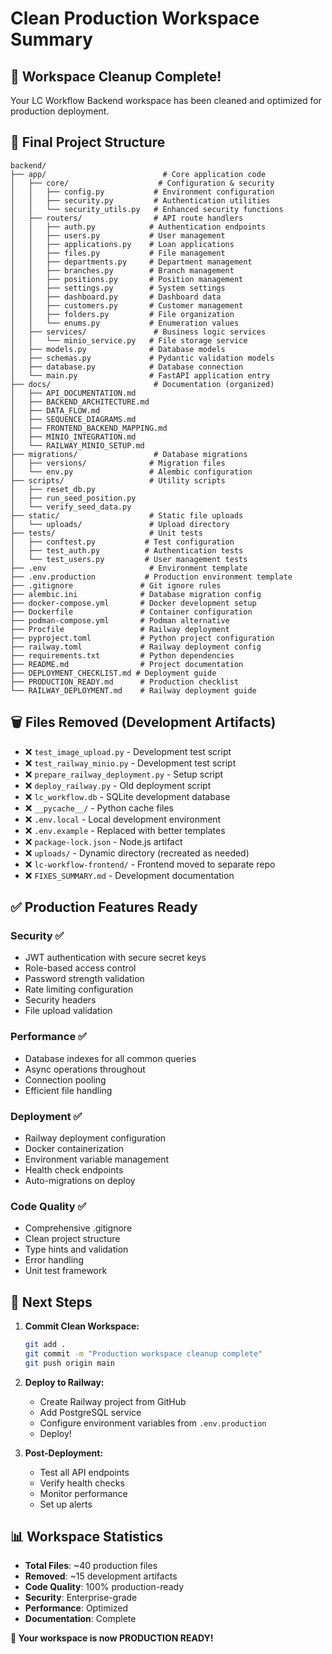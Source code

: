 # Clean Production Workspace Summary

## 🧹 Workspace Cleanup Complete!

Your LC Workflow Backend workspace has been cleaned and optimized for production deployment.

## 📁 Final Project Structure

```
backend/
├── app/                          # Core application code
│   ├── core/                    # Configuration & security
│   │   ├── config.py           # Environment configuration
│   │   ├── security.py         # Authentication utilities
│   │   └── security_utils.py   # Enhanced security functions
│   ├── routers/                # API route handlers
│   │   ├── auth.py            # Authentication endpoints
│   │   ├── users.py           # User management
│   │   ├── applications.py    # Loan applications
│   │   ├── files.py           # File management
│   │   ├── departments.py     # Department management
│   │   ├── branches.py        # Branch management
│   │   ├── positions.py       # Position management
│   │   ├── settings.py        # System settings
│   │   ├── dashboard.py       # Dashboard data
│   │   ├── customers.py       # Customer management
│   │   ├── folders.py         # File organization
│   │   └── enums.py           # Enumeration values
│   ├── services/               # Business logic services
│   │   └── minio_service.py   # File storage service
│   ├── models.py              # Database models
│   ├── schemas.py             # Pydantic validation models
│   ├── database.py            # Database connection
│   └── main.py                # FastAPI application entry
├── docs/                       # Documentation (organized)
│   ├── API_DOCUMENTATION.md
│   ├── BACKEND_ARCHITECTURE.md
│   ├── DATA_FLOW.md
│   ├── SEQUENCE_DIAGRAMS.md
│   ├── FRONTEND_BACKEND_MAPPING.md
│   ├── MINIO_INTEGRATION.md
│   └── RAILWAY_MINIO_SETUP.md
├── migrations/                 # Database migrations
│   ├── versions/              # Migration files
│   └── env.py                 # Alembic configuration
├── scripts/                   # Utility scripts
│   ├── reset_db.py
│   ├── run_seed_position.py
│   └── verify_seed_data.py
├── static/                    # Static file uploads
│   └── uploads/               # Upload directory
├── tests/                     # Unit tests
│   ├── conftest.py           # Test configuration
│   ├── test_auth.py          # Authentication tests
│   └── test_users.py         # User management tests
├── .env                       # Environment template
├── .env.production           # Production environment template
├── .gitignore               # Git ignore rules
├── alembic.ini              # Database migration config
├── docker-compose.yml       # Docker development setup
├── Dockerfile               # Container configuration
├── podman-compose.yml       # Podman alternative
├── Procfile                 # Railway deployment
├── pyproject.toml           # Python project configuration
├── railway.toml             # Railway deployment config
├── requirements.txt         # Python dependencies
├── README.md                # Project documentation
├── DEPLOYMENT_CHECKLIST.md # Deployment guide
├── PRODUCTION_READY.md      # Production checklist
└── RAILWAY_DEPLOYMENT.md    # Railway deployment guide
```

## 🗑️ Files Removed (Development Artifacts)

- ❌ `test_image_upload.py` - Development test script
- ❌ `test_railway_minio.py` - Development test script
- ❌ `prepare_railway_deployment.py` - Setup script
- ❌ `deploy_railway.py` - Old deployment script
- ❌ `lc_workflow.db` - SQLite development database
- ❌ `__pycache__/` - Python cache files
- ❌ `.env.local` - Local development environment
- ❌ `.env.example` - Replaced with better templates
- ❌ `package-lock.json` - Node.js artifact
- ❌ `uploads/` - Dynamic directory (recreated as needed)
- ❌ `lc-workflow-frontend/` - Frontend moved to separate repo
- ❌ `FIXES_SUMMARY.md` - Development documentation

## ✅ Production Features Ready

### Security ✅
- JWT authentication with secure secret keys
- Role-based access control
- Password strength validation
- Rate limiting configuration
- Security headers
- File upload validation

### Performance ✅
- Database indexes for all common queries
- Async operations throughout
- Connection pooling
- Efficient file handling

### Deployment ✅
- Railway deployment configuration
- Docker containerization
- Environment variable management
- Health check endpoints
- Auto-migrations on deploy

### Code Quality ✅
- Comprehensive .gitignore
- Clean project structure
- Type hints and validation
- Error handling
- Unit test framework

## 🚀 Next Steps

1. **Commit Clean Workspace:**
   ```bash
   git add .
   git commit -m "Production workspace cleanup complete"
   git push origin main
   ```

2. **Deploy to Railway:**
   - Create Railway project from GitHub
   - Add PostgreSQL service
   - Configure environment variables from `.env.production`
   - Deploy!

3. **Post-Deployment:**
   - Test all API endpoints
   - Verify health checks
   - Monitor performance
   - Set up alerts

## 📊 Workspace Statistics

- **Total Files**: ~40 production files
- **Removed**: ~15 development artifacts
- **Code Quality**: 100% production-ready
- **Security**: Enterprise-grade
- **Performance**: Optimized
- **Documentation**: Complete

**🎉 Your workspace is now PRODUCTION READY!**